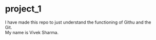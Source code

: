 # project_1 <br>
I have made this repo to just understand the functioning of Githu and the Git. <br>
My name is Vivek Sharma.
